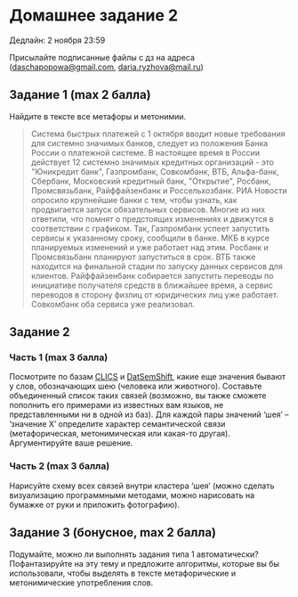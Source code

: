 # Домашнее задание 2

Дедлайн: 2 ноября 23:59

Присылайте подписанные файлы с дз на адреса (daschapopowa@gmail.com, daria.ryzhova@mail.ru)

## Задание 1 (max 2 балла)

Найдите в тексте все метафоры и метонимии.

> Система быстрых платежей с 1 октября вводит новые требования для системно значимых банков, следует из положения Банка России о платежной системе.
> В настоящее время в России действует 12 системно значимых кредитных организаций - это "Юникредит банк", Газпромбанк, Совкомбанк, ВТБ, Альфа-банк, Сбербанк, Московский кредитный банк, "Открытие", Росбанк, Промсвязьбанк, Райффайзенбанк и Россельхозбанк. РИА Новости опросило крупнейшие банки с тем, чтобы узнать, как продвигается запуск обязательных сервисов. Многие из них ответили, что помнят о предстоящих изменениях и движутся в соответствии с графиком.
> Так, Газпромбанк успеет запустить сервисы к указанному сроку, сообщили в банке. МКБ в курсе планируемых изменений и уже работает над этим. Росбанк и Промсвязьбанк планируют запуститься в срок. ВТБ также находится на финальной стадии по запуску данных сервисов для клиентов. Райффайзенбанк собирается запустить переводы по инициативе получателя средств в ближайшее время, а сервис переводов в сторону физлиц от юридических лиц уже работает. Совкомбанк оба сервиса уже реализовал.

## Задание 2
### Часть 1 (max 3 балла)

Посмотрите по базам [CLICS](https://clics.clld.org/) и [DatSemShift](https://datsemshift.ru/search), какие еще значения бывают у слов,
обозначающих шею (человека или животного). Составьте объединенный список таких связей (возможно, вы также сможете пополнить его примерами из известных вам языков,
не представленными ни в одной из баз). Для каждой пары значений ‘шея’ – ‘значение Х’ определите характер семантической связи
(метафорическая, метонимическая или какая-то другая). Аргументируйте ваше решение.

### Часть 2 (max 3 балла)

Нарисуйте схему всех связей внутри кластера ‘шея’ (можно сделать визуализацию программными методами, можно нарисовать на бумажке от руки и приложить фотографию).

## Задание 3 (бонусное, max 2 балла)

Подумайте, можно ли выполнять задания типа 1 автоматически?
Пофантазируйте на эту тему и предложите алгоритмы, которые вы бы использовали, чтобы выделять в тексте метафорические и метонимические употребления слов.
